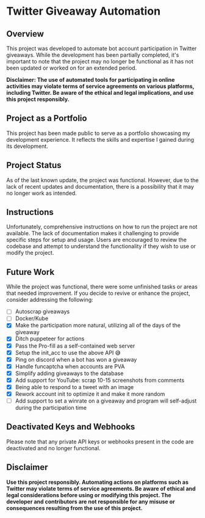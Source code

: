 # Twitter Giveaway Automation

## Overview

This project was developed to automate bot account participation in Twitter giveaways. While the development has been partially completed, it's important to note that the project may no longer be functional as it has not been updated or worked on for an extended period.

**Disclaimer: The use of automated tools for participating in online activities may violate terms of service agreements on various platforms, including Twitter. Be aware of the ethical and legal implications, and use this project responsibly.**

## Project as a Portfolio

This project has been made public to serve as a portfolio showcasing my development experience. It reflects the skills and expertise I gained during its development.

## Project Status

As of the last known update, the project was functional. However, due to the lack of recent updates and documentation, there is a possibility that it may no longer work as intended.

## Instructions

Unfortunately, comprehensive instructions on how to run the project are not available. The lack of documentation makes it challenging to provide specific steps for setup and usage. Users are encouraged to review the codebase and attempt to understand the functionality if they wish to use or modify the project.

## Future Work

While the project was functional, there were some unfinished tasks or areas that needed improvement. If you decide to revive or enhance the project, consider addressing the following:

- [ ] Autoscrap giveaways
- [ ] Docker/Kube
- [x] Make the participation more natural, utilizing all of the days of the giveaway
- [x] Ditch puppeteer for actions
- [x] Pass the Pro-fill as a self-contained web server
- [x] Setup the init_acc to use the above API 😅
- [x] Ping on discord when a bot has won a giveaway
- [x] Handle funcaptcha when accounts are PVA
- [x] Simplify adding giveaways to the database
- [x] Add support for YouTube: scrap 10-15 screenshots from comments
- [x] Being able to respond to a tweet with an image
- [x] Rework account init to optimize it and make it more random
- [ ] Add support to set a winrate on a giveaway and program will self-adjust during the participation time

## Deactivated Keys and Webhooks

Please note that any private API keys or webhooks present in the code are deactivated and no longer functional.

## Disclaimer

**Use this project responsibly. Automating actions on platforms such as Twitter may violate terms of service agreements. Be aware of ethical and legal considerations before using or modifying this project. The developer and contributors are not responsible for any misuse or consequences resulting from the use of this project.**
